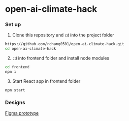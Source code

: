 # open-ai-climate-hack

### Set up

1. Clone this repository and `cd` into the project folder

```bash
https://github.com/rchang0501/open-ai-climate-hack.git
cd open-ai-climate-hack
```

2. `cd` into frontend folder and install node modules

```bash
cd frontend
npm i
```

3. Start React app in frontend folder

```
npm start
```

### Designs

[Figma prototype](https://www.figma.com/proto/icEWggBbPppziSh981yWKK/open-ai-climate-hacks?page-id=0%3A1&node-id=79%3A352&viewport=1949%2C1369%2C0.66&scaling=min-zoom)
